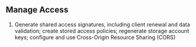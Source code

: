 ## Manage Access

1. Generate shared access signatures, including client renewal and data validation; create stored access policies; regenerate storage account keys; configure and use Cross-Origin Resource Sharing (CORS)